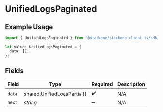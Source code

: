 # UnifiedLogsPaginated

## Example Usage

```typescript
import { UnifiedLogsPaginated } from "@stackone/stackone-client-ts/sdk/models/shared";

let value: UnifiedLogsPaginated = {
  data: [],
};
```

## Fields

| Field                                                                           | Type                                                                            | Required                                                                        | Description                                                                     |
| ------------------------------------------------------------------------------- | ------------------------------------------------------------------------------- | ------------------------------------------------------------------------------- | ------------------------------------------------------------------------------- |
| `data`                                                                          | [shared.UnifiedLogsPartial](../../../sdk/models/shared/unifiedlogspartial.md)[] | :heavy_check_mark:                                                              | N/A                                                                             |
| `next`                                                                          | *string*                                                                        | :heavy_minus_sign:                                                              | N/A                                                                             |
